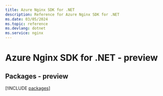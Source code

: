 ```yaml
---
title: Azure Nginx SDK for .NET
description: Reference for Azure Nginx SDK for .NET
ms.date: 03/05/2024
ms.topic: reference
ms.devlang: dotnet
ms.service: nginx
---
```

# Azure Nginx SDK for .NET - preview
## Packages - preview
[!INCLUDE [packages](nginx-index.md)]